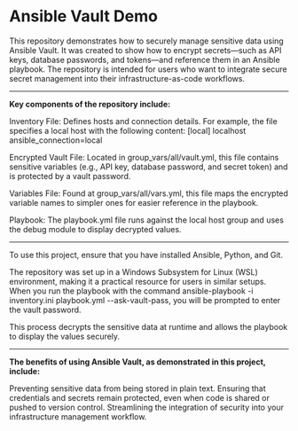 # **Ansible Vault Demo**


This repository demonstrates how to securely manage sensitive data using Ansible Vault. 
It was created to show how to encrypt secrets—such as API keys, database passwords, 
and tokens—and reference them in an Ansible playbook. The repository is intended for 
users who want to integrate secure secret management into their infrastructure-as-code workflows.

---

**Key components of the repository include:**

Inventory File: Defines hosts and connection details. 
For example, the file specifies a local host with the following content:
[local]
localhost ansible_connection=local

Encrypted Vault File: Located in group_vars/all/vault.yml, this file contains sensitive variables (e.g., API key, database password, and secret token) and is protected by a vault password.

Variables File: Found at group_vars/all/vars.yml, this file maps the encrypted variable names to simpler ones for easier reference in the playbook.

Playbook: The playbook.yml file runs against the local host group and uses the debug module to display decrypted values.

---

To use this project, ensure that you have installed Ansible, Python, and Git. 

The repository was set up in a Windows Subsystem for Linux (WSL) environment, 
making it a practical resource for users in similar setups. 
When you run the playbook with the command ansible-playbook -i inventory.ini playbook.yml --ask-vault-pass, 
you will be prompted to enter the vault password. 

This process decrypts the sensitive data at runtime and allows the playbook to display the values securely.

---

**The benefits of using Ansible Vault, as demonstrated in this project, include:**

Preventing sensitive data from being stored in plain text.
Ensuring that credentials and secrets remain protected, even when code is shared or pushed to version control.
Streamlining the integration of security into your infrastructure management workflow.
